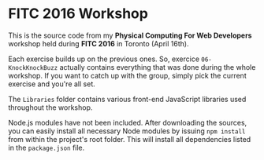 # FITC 2016 Workshop

This is the source code from my **Physical Computing For Web Developers** workshop held during **FITC 2016** in Toronto (April 16th).

Each exercise builds up on the previous ones. So, exercice `06-KnockKnockBuzz` actually contains everything that was 
done during the whole workshop. If you want to catch up with the group, simply pick the current exercise and you're all set.

The `Libraries` folder contains various front-end JavaScript libraries used throughout the workshop.

Node.js modules have not been included. After downloading the sources, you can easily install all necessary Node modules by issuing `npm install` from within the project's root folder. This will install all dependencies listed in the `package.json` file.
